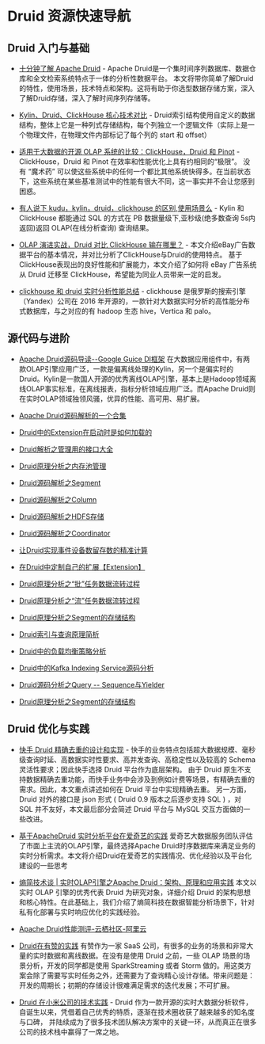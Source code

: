 # Druid 资源快速导航

## Druid 入门与基础
* [十分钟了解 Apache Druid](https://www.ossez.com/t/apache-druid/13566) - 
  Apache Druid是一个集时间序列数据库、数据仓库和全文检索系统特点于一体的分析性数据平台。
  本文将带你简单了解Druid的特性，使用场景，技术特点和架构。这将有助于你选型数据存储方案，深入了解Druid存储，深入了解时间序列存储等。

* [Kylin、Druid、ClickHouse 核心技术对比](https://www.ossez.com/t/kylin-druid-clickhouse/13567) - 
  Druid索引结构使用自定义的数据结构，整体上它是一种列式存储结构，每个列独立一个逻辑文件（实际上是一个物理文件，在物理文件内部标记了每个列的 start 和 offset）

* [适用于大数据的开源 OLAP 系统的比较：ClickHouse，Druid 和 Pinot](https://www.ossez.com/t/olap-clickhouse-druid-pinot/13568) - 
  ClickHouse，Druid 和 Pinot 在效率和性能优化上具有约相同的“极限”。
  没有 “魔术药” 可以使这些系统中的任何一个都比其他系统快得多。在当前状态下，这些系统在某些基准测试中的性能有很大不同，这一事实并不会让您感到困惑。

* [有人说下 kudu，kylin，druid，clickhouse 的区别,使用场景么](https://www.ossez.com/t/kudu-kylin-druid-clickhouse/13569) - 
  Kylin 和 ClickHouse 都能通过 SQL 的方式在 PB 数据量级下,亚秒级(绝多数查询 5s内返回)返回 OLAP(在线分析查询) 查询结果。

* [OLAP 演进实战，Druid 对比 ClickHouse 输在哪里？](https://www.manongdao.com/article-2427509.html) - 
  本文介绍eBay广告数据平台的基本情况，并对比分析了ClickHouse与Druid的使用特点。
  基于ClickHouse表现出的良好性能和扩展能力，本文介绍了如何将 eBay 广告系统从 Druid 迁移至 ClickHouse，希望能为同业人员带来一定的启发。

* [clickhouse 和 druid 实时分析性能总结](https://www.pianshen.com/article/26311113725/) - 
  clickhouse 是俄罗斯的搜索引擎（Yandex）公司在 2016 年开源的，一款针对大数据实时分析的高性能分布式数据库，与之对应的有 hadoop 生态 hive，Vertica 和 palo。
  
## 源代码与进阶
* [Apache Druid源码导读--Google Guice DI框架](https://blog.csdn.net/yueguanghaidao/article/details/102531570)
   在大数据应用组件中，有两款OLAP引擎应用广泛，一款是偏离线处理的Kylin，另一个是偏实时的Druid。Kylin是一款国人开源的优秀离线OLAP引擎，基本上是Hadoop领域离线OLAP事实标准，在离线报表，指标分析领域应用广泛。而Apache Druid则在实时OLAP领域独领风骚，优异的性能、高可用、易扩展。
  
* [Apache Druid源码解析的一个合集](https://blog.csdn.net/mytobaby00/category_7561069.html)

* [Druid中的Extension在启动时是如何加载的](https://blog.csdn.net/mytobaby00/article/details/79857681)

* [Druid解析之管理用的接口大全](https://blog.csdn.net/mytobaby00/article/details/80088795)

* [Druid原理分析之内存池管理](https://blog.csdn.net/mytobaby00/article/details/80071101)

* [Druid源码解析之Segment](Druid源码解析之Segment)

* [Druid源码解析之Column](https://blog.csdn.net/mytobaby00/article/details/80056826)

* [Druid源码解析之HDFS存储](https://blog.csdn.net/mytobaby00/article/details/80045662)

* [Druid源码解析之Coordinator](https://blog.csdn.net/mytobaby00/article/details/80041970)

* [让Druid实现事件设备数留存数的精准计算](https://blog.csdn.net/mytobaby00/article/details/79804685)

* [在Druid中定制自己的扩展【Extension】](https://blog.csdn.net/mytobaby00/article/details/79803605)

* [Druid原理分析之“批”任务数据流转过程](https://blog.csdn.net/mytobaby00/article/details/79802776)

* [Druid原理分析之“流”任务数据流转过程](https://blog.csdn.net/mytobaby00/article/details/79801614)

* [Druid原理分析之Segment的存储结构](https://blog.csdn.net/mytobaby00/article/details/79801425)

* [Druid索引与查询原理简析](https://blog.csdn.net/mytobaby00/article/details/79800553)

* [Druid中的负载均衡策略分析](https://blog.csdn.net/mytobaby00/article/details/79860836)

* [Druid中的Kafka Indexing Service源码分析](https://blog.csdn.net/mytobaby00/article/details/79858403)

* [Druid源码分析之Query -- Sequence与Yielder](https://blog.csdn.net/mytobaby00/article/details/80103230)

* [Druid原理分析之Segment的存储结构](https://blog.csdn.net/mytobaby00/article/details/79801425)


## Druid 优化与实践
* [快手 Druid 精确去重的设计和实现](https://www.ossez.com/t/druid/13565) - 
  快手的业务特点包括超大数据规模、毫秒级查询时延、高数据实时性要求、高并发查询、高稳定性以及较高的 Schema 灵活性要求；因此快手选择 Druid 平台作为底层架构。
  由于 Druid 原生不支持数据精确去重功能，而快手业务中会涉及到例如计费等场景，有精确去重的需求。因此，本文重点讲述如何在 Druid 平台中实现精确去重。
  另一方面，Druid 对外的接口是 json 形式 ( Druid 0.9 版本之后逐步支持 SQL ) ，对 SQL 并不友好，本文最后部分会简述 Druid 平台与 MySQL 交互方面做的一些改进。

* [基于ApacheDruid 实时分析平台在爱奇艺的实践](https://www.sohu.com/a/398880575_315839)
  爱奇艺大数据服务团队评估了市面上主流的OLAP引擎，最终选择Apache Druid时序数据库来满足业务的实时分析需求。本文将介绍Druid在爱奇艺的实践情况、优化经验以及平台化建设的一些思考

* [熵简技术谈 | 实时OLAP引擎之Apache Druid：架构、原理和应用实践](https://zhuanlan.zhihu.com/p/178572172)
  本文以实时 OLAP 引擎的优秀代表 Druid 为研究对象，详细介绍 Druid 的架构思想和核心特性。在此基础上，我们介绍了熵简科技在数据智能分析场景下，针对私有化部署与实时响应优化的实践经验。

* [Apache Druid性能测评-云栖社区-阿里云](https://developer.aliyun.com/article/712725)

* [Druid在有赞的实践](https://www.cnblogs.com/oldtrafford/p/10301581.html)
  有赞作为一家 SaaS 公司，有很多的业务的场景和非常大量的实时数据和离线数据。在没有是使用 Druid 之前，一些 OLAP 场景的场景分析，开发的同学都是使用 SparkStreaming 或者 Storm 做的。用这类方案会除了需要写实时任务之外，还需要为了查询精心设计存储。带来问题是：开发的周期长；初期的存储设计很难满足需求的迭代发展；不可扩展。

* [Druid 在小米公司的技术实践](https://zhuanlan.zhihu.com/p/25593670) - 
  Druid 作为一款开源的实时大数据分析软件，自诞生以来，凭借着自己优秀的特质，逐渐在技术圈收获了越来越多的知名度与口碑，
  并陆续成为了很多技术团队解决方案中的关键一环，从而真正在很多公司的技术栈中赢得了一席之地。
  

